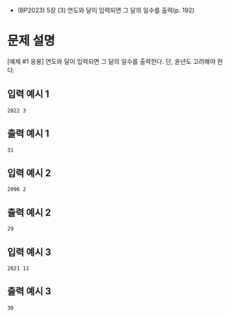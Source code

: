 - (BP2023) 5장 (3) 연도와 달이 입력되면 그 달의 일수를 출력(p. 192)
# 문제 설명
[예제 #1 응용]
연도와 달이 입력되면 그 달의 일수를 출력한다. 단, 윤년도 고려해야 한다.

## 입력 예시 1
```2022 3```

## 출력 예시 1
```31```

## 입력 예시 2
```2096 2```

## 출력 예시 2
```29```

## 입력 예시 3
```2021 11```

## 출력 예시 3
```30```
